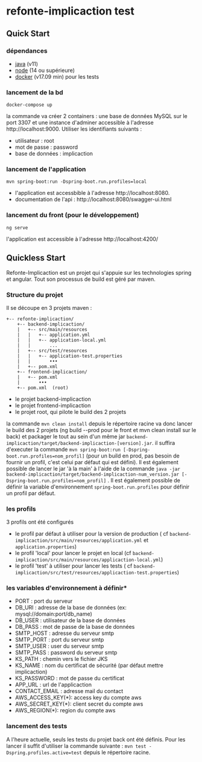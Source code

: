 # refonte-implicaction test

## Quick Start

### dépendances

* [java](https://java.com/fr/download/help/download_options.html) (v11)
* [node](https://nodejs.org/en/) (14 ou supérieure)
* [docker](https://docs.docker.com/engine/install/) (v17.09 min) pour les tests

### lancement de la bd

```shell
docker-compose up
```

la commande va créer 2 containers : une base de données MySQL sur le port 3307 et une instance d'adminer accessible à
l'adresse http://localhost:9000. Utiliser les identifiants suivants :

* utilisateur : root
* mot de passe : password
* base de données : implicaction

### lancement de l'application

```shell
mvn spring-boot:run -Dspring-boot.run.profiles=local
```

* l'application est accessbible à l'adresse http://localhost:8080.
* documentation de l'api : http://localhost:8080/swagger-ui.html

### lancement du front (pour le développement)

```shell
ng serve
```

l'application est accessible à l'adresse http://localhost:4200/

## Quickless Start

Refonte-Implicaction est un projet qui s'appuie sur les technologies spring et angular. Tout son processus de build est
géré par maven.

### Structure du projet

Il se découpe en 3 projets maven :

```
+-- refonte-implicaction/
    +-- backend-implicaction/
    |   +-- src/main/resources
    |   |   +-- application.yml
    |   |   +-- application-local.yml
    |   |       ...
    |   +-- src/test/resources
    |   |   +-- application-test.properties
    |   |       •••
    |   +-- pom.xml 
    +-- frontend-implicaction/
    |   +-- pom.xml
    |       •••
    +-- pom.xml  (root)
```

* le projet backend-implicaction
* le projet frontend-implicaction
* le projet root, qui pilote le build des 2 projets

la commande `mvn clean install` depuis le répertoire racine va donc lancer le build des 2 projets
(ng build --prod pour le front et mvn clean install sur le back) et packager le tout au sein d'un même
jar `backend-implicaction/target/backend-implicaction-[version].jar`. il suffira d'executer la
commande `mvn spring-boot:run [-Dspring-boot.run.profiles=nom_profil]` (pour un build en prod, pas besoin de fournir un
profil, c'est celui par défaut qui est défini). Il est également possible de lancer le jar 'à la main' à l'aide de la
commande `java -jar backend-implicaction/target/backend-implicaction-num_version.jar [-Dspring-boot.run.profiles=nom_profil]`
. Il est également possible de définir la variable d'environnement `spring-boot.run.profiles` pour définir un profil par
défaut.

### les profils

3 profils ont été configurés

* le profil par défaut à utiliser pour la version de production (
  cf `backend-implicaction/src/main/resources/application.yml` et `application.properties`)
* le profil 'local' pour lancer le projet en local (cf `backend-implicaction/src/main/resources/applicaction-local.yml`)
* le profil 'test' à utiliser pour lancer les tests (
  cf `backend-implicaction/src/test/resources/applicaction-test.properties`)

### les variables d'environnement à définir*

* PORT : port du serveur
* DB_URI : adresse de la base de données (ex: mysql://domain:port/db_name)
* DB_USER : utilisateur de la base de données
* DB_PASS : mot de passe de la base de données
* SMTP_HOST : adresse du serveur smtp
* SMTP_PORT : port du serveur smtp
* SMTP_USER : user du serveur smtp
* SMTP_PASS : password du serveur smtp
* KS_PATH : chemin vers le fichier JKS
* KS_NAME : nom du certificat de sécurité (par défaut mettre implicaction)
* KS_PASSWORD : mot de passe du certificat
* APP_URL : url de l'applicaction
* CONTACT_EMAIL : adresse mail du contact
* AWS_ACCESS_KEY(*): access key du compte aws
* AWS_SECRET_KEY(*): client secret du compte aws
* AWS_REGION(*): region du compte aws

### lancement des tests

A l'heure actuelle, seuls les tests du projet back ont été définis. Pour les lancer il suffit d'utiliser la commande
suivante :
`mvn test -Dspring.profiles.active=test` depuis le répertoire racine.
